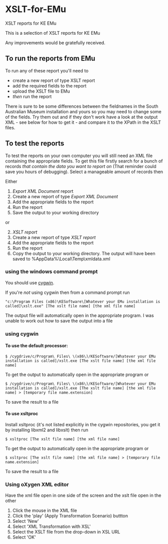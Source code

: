 # XSLT-for-EMu
XSLT reports for KE EMu

This is a selection of XSLT reports for KE EMu

Any improvements would be gratefully received.

## To run the reports from EMu

To run any of these report you'll need to 

+ create a new report of type XSLT report
+ add the required fields to the report
+ upload the XSLT file to EMu
+ *then* run the report

There is sure to be some differences between the fieldnames in the South Australian Museum installation and yours so you may need to change some of the fields. Try them out and if they don't work have a look at the output XML - see below for how to get it - and compare it to the XPath in the XSLT files.

## To test the reports

To test the reports on your own computer you will still need an XML file containing the appropriate fields. To get this file firstly search for a bunch of records *that contain the data you want to report on* (That reminder could save you hours of debugging). Select a manageable amount of records then

Either

1. *Export XML Document* report
  1. Create a new report of type *Export XML Document* 
  2. Add the appropriate fields to the report
  3. Run the report
  4. Save the output to your working directory

or

2. *XSLT report*
  1. Create a new report of type *XSLT report*
  2. Add the appropriate fields to the report
  3. Run the report
  4. Copy the output to your working directory. The output will have been saved to %AppData%\Local\Temp\xmldata.xml


### using the windows command prompt

You should use [cygwin](https://www.cygwin.com/).

If you're *not* using cygwin then from a command prompt run 

    "c:\Program Files (x86)\KESoftware\[Whatever your EMu installation is called]\xslt.exe" [The xslt file name] [the xml file name]

The output file will automatically open in the appropriate program. I was unable to work out how to save the output into a file 

### using cygwin

#### To use the default processor:

    $ /cygdrive/c/Program\ Files\ \(x86\)/KESoftware/[Whatever your EMu installation is called]/xslt.exe [The xslt file name] [the xml file name]

To get the output to automatically open in the appropriate program or 

    $ /cygdrive/c/Program\ Files\ \(x86\)/KESoftware/[Whatever your EMu installation is called]/xslt.exe [The xslt file name] [the xml file name] > [temporary file name.extension]

To save the result to a file

#### To use xsltproc

Install xsltproc (it's not listed explicitly in the cygwin repositories, you get it by installing libxml2 and libxslt) then run

    $ xsltproc [The xslt file name] [the xml file name]

To get the output to automatically open in the appropriate program or 

    $ xsltproc [The xslt file name] [the xml file name] > [temporary file name.extension]

To save the result to a file

### Using oXygen XML editor

Have the xml file open in one side of the screen and the xslt file open in the other

1. Click the mouse in the XML file
2. Click the 'play' (Apply Transformation Scenario) buttton
3. Select 'New'
4. Select 'XML Transformation with XSL'
5. Select the XSLT file from the drop-down in XSL URL
6. Select 'OK'
